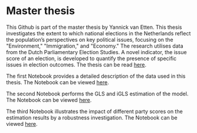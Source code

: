 # Master thesis
This Github is part of the master thesis by Yannick van Etten. 
This thesis investigates the extent to which national elections in the Netherlands reflect
the population’s perspectives on key political issues, focusing on the "Environment,"
"Immigration," and "Economy." The research utilises data from the Dutch Parliamentary Election Studies. A novel indicator, the issue score of an election, is developed to
quantify the presence of specific issues in election outcomes. The thesis can be read [here](https://github.com/YannickvanEtten/master_thesis/).

The first Notebook provides a detailed description of the data used in this thesis. The Notebook can be viewed [here](https://github.com/YannickvanEtten/master_thesis/).

The second Notebook performs the GLS and iGLS estimation of the model. The Notebook can be viewed [here](https://github.com/YannickvanEtten/master_thesis/).

The third Notebook illustrates the impact of different party scores on the estimation results by a robustness investigation. The Notebook can be viewed [here](https://github.com/YannickvanEtten/master_thesis/).

